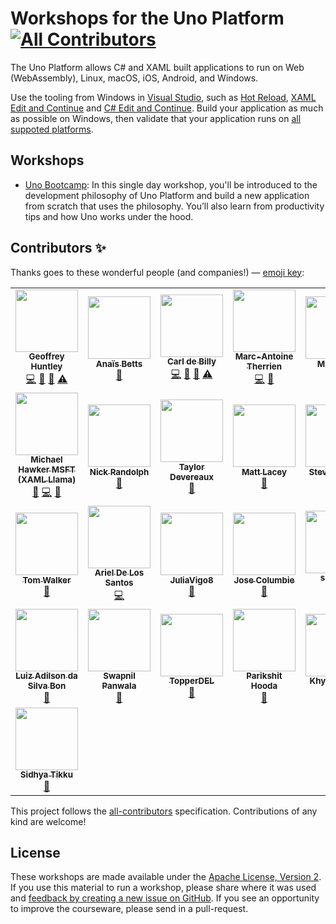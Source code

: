 # Workshops for the Uno Platform [![All Contributors](https://img.shields.io/badge/all_contributors-24-orange.svg?style=flat-square)](#contributors)

The Uno Platform allows C# and XAML built applications to run on Web (WebAssembly), Linux, macOS, iOS, Android, and Windows.

Use the  tooling from Windows in [Visual Studio](https://www.visualstudio.com/), such as [Hot Reload](https://platform.uno/docs/articles/features/working-with-xaml-hot-reload.html#:~:text=The%20Uno%20Platform%20Hot%20Reload,the%20inner%20developer%20loop%20faster), [XAML Edit and Continue](https://blogs.msdn.microsoft.com/visualstudio/2016/04/06/ui-development-made-easier-with-xaml-edit-continue/) and [C# Edit and Continue](https://docs.microsoft.com/en-us/visualstudio/debugger/how-to-use-edit-and-continue-csharp). Build your application as much as possible on Windows, then validate that your application runs on [all suppoted platforms](https://platform.uno/docs/articles/getting-started/requirements.html). 

## Workshops

- [Uno Bootcamp](uno-bootcamp): In this single day workshop, you'll be introduced to the development philosophy of Uno Platform and build a new application from scratch that uses the philosophy. You’ll also learn from productivity tips and how Uno works under the hood.

## Contributors ✨

Thanks goes to these wonderful people (and companies!)⁠ — [emoji key](https://allcontributors.org/docs/en/emoji-key):

<!-- ALL-CONTRIBUTORS-LIST:START - Do not remove or modify this section -->
<!-- prettier-ignore-start -->
<!-- markdownlint-disable -->
<table>
  <tr>
    <td align="center"><a href="https://www.ghuntley.com/now"><img src="https://avatars0.githubusercontent.com/u/127353?v=4" width="100px;" alt=""/><br /><sub><b>Geoffrey Huntley</b></sub></a><br /><a href="https://github.com/unoplatform/workshops/commits?author=ghuntley" title="Code">💻</a> <a href="https://github.com/unoplatform/workshops/commits?author=ghuntley" title="Documentation">📖</a> <a href="#talk-ghuntley" title="Talks">📢</a> <a href="https://github.com/unoplatform/workshops/commits?author=ghuntley" title="Tests">⚠️</a></td>
    <td align="center"><a href="https://github.com/anaisbetts"><img src="https://avatars2.githubusercontent.com/u/1396?v=4" width="100px;" alt=""/><br /><sub><b>Anaïs Betts</b></sub></a><br /><a href="https://github.com/unoplatform/workshops/commits?author=anaisbetts" title="Documentation">📖</a></td>
    <td align="center"><a href="http://carl.debilly.net/"><img src="https://avatars1.githubusercontent.com/u/4174207?v=4" width="100px;" alt=""/><br /><sub><b>Carl de Billy</b></sub></a><br /><a href="https://github.com/unoplatform/workshops/commits?author=carldebilly" title="Code">💻</a> <a href="https://github.com/unoplatform/workshops/commits?author=carldebilly" title="Documentation">📖</a> <a href="#talk-carldebilly" title="Talks">📢</a> <a href="https://github.com/unoplatform/workshops/commits?author=carldebilly" title="Tests">⚠️</a></td>
    <td align="center"><a href="https://github.com/Guidemarcus"><img src="https://avatars2.githubusercontent.com/u/17101674?v=4" width="100px;" alt=""/><br /><sub><b>Marc-Antoine Therrien</b></sub></a><br /><a href="https://github.com/unoplatform/workshops/commits?author=Guidemarcus" title="Code">💻</a> <a href="#design-Guidemarcus" title="Design">🎨</a></td>
    <td align="center"><a href="https://opensource.microsoft.com"><img src="https://avatars2.githubusercontent.com/u/6154722?v=4" width="100px;" alt=""/><br /><sub><b>Microsoft</b></sub></a><br /><a href="https://github.com/unoplatform/workshops/commits?author=microsoft" title="Documentation">📖</a></td>
    <td align="center"><a href="https://github.com/agneszitte-nventive"><img src="https://avatars0.githubusercontent.com/u/16295702?v=4" width="100px;" alt=""/><br /><sub><b>Agnes ZITTE</b></sub></a><br /><a href="https://github.com/unoplatform/workshops/commits?author=agneszitte-nventive" title="Documentation">📖</a> <a href="https://github.com/unoplatform/workshops/commits?author=agneszitte-nventive" title="Code">💻</a></td>
  </tr>
  <tr>
    <td align="center"><a href="https://www.twitter.com/XAMLLlama"><img src="https://avatars0.githubusercontent.com/u/24302614?v=4" width="100px;" alt=""/><br /><sub><b>Michael Hawker MSFT (XAML Llama)</b></sub></a><br /><a href="https://github.com/unoplatform/workshops/pulls?q=is%3Apr+reviewed-by%3Amichael-hawker" title="Reviewed Pull Requests">👀</a> <a href="https://github.com/unoplatform/workshops/commits?author=michael-hawker" title="Code">💻</a> <a href="https://github.com/unoplatform/workshops/commits?author=michael-hawker" title="Documentation">📖</a></td>
    <td align="center"><a href="http://nicksnettravels.builttoroam.com"><img src="https://avatars2.githubusercontent.com/u/1614057?v=4" width="100px;" alt=""/><br /><sub><b>Nick Randolph</b></sub></a><br /><a href="https://github.com/unoplatform/workshops/commits?author=nickrandolph" title="Documentation">📖</a></td>
    <td align="center"><a href="http://taylordevereaux.com"><img src="https://avatars2.githubusercontent.com/u/880207?v=4" width="100px;" alt=""/><br /><sub><b>Taylor Devereaux</b></sub></a><br /><a href="https://github.com/unoplatform/workshops/commits?author=taylordevereaux" title="Documentation">📖</a></td>
    <td align="center"><a href="http://mrlacey.com/"><img src="https://avatars3.githubusercontent.com/u/189547?v=4" width="100px;" alt=""/><br /><sub><b>Matt Lacey</b></sub></a><br /><a href="https://github.com/unoplatform/workshops/commits?author=mrlacey" title="Documentation">📖</a></td>
    <td align="center"><a href="https://github.com/kazo0"><img src="https://avatars3.githubusercontent.com/u/4793020?v=4" width="100px;" alt=""/><br /><sub><b>Steve Bilogan</b></sub></a><br /><a href="https://github.com/unoplatform/workshops/commits?author=kazo0" title="Documentation">📖</a></td>
    <td align="center"><a href="https://github.com/scottkuhl"><img src="https://avatars2.githubusercontent.com/u/4465616?v=4" width="100px;" alt=""/><br /><sub><b>Scott Kuhl</b></sub></a><br /><a href="https://github.com/unoplatform/workshops/commits?author=scottkuhl" title="Documentation">📖</a></td>
  </tr>
  <tr>
    <td align="center"><a href="http://www.13north.ca/"><img src="https://avatars2.githubusercontent.com/u/7881072?v=4" width="100px;" alt=""/><br /><sub><b>Tom Walker</b></sub></a><br /><a href="https://github.com/unoplatform/workshops/commits?author=TomWalkerCodes" title="Documentation">📖</a></td>
    <td align="center"><a href="http://Arieldelossantos.com"><img src="https://avatars0.githubusercontent.com/u/34275909?v=4" width="100px;" alt=""/><br /><sub><b>Ariel De Los Santos</b></sub></a><br /><a href="https://github.com/unoplatform/workshops/commits?author=Arieldelossantos" title="Code">💻</a></td>
    <td align="center"><a href="https://github.com/JuliaVigo8"><img src="https://avatars3.githubusercontent.com/u/11890609?v=4" width="100px;" alt=""/><br /><sub><b>JuliaVigo8</b></sub></a><br /><a href="https://github.com/unoplatform/workshops/commits?author=JuliaVigo8" title="Documentation">📖</a></td>
    <td align="center"><a href="https://github.com/jjcolumb"><img src="https://avatars0.githubusercontent.com/u/22223689?v=4" width="100px;" alt=""/><br /><sub><b>Jose Columbie</b></sub></a><br /><a href="https://github.com/unoplatform/workshops/commits?author=jjcolumb" title="Documentation">📖</a></td>
    <td align="center"><a href="https://github.com/Sushi21"><img src="https://avatars0.githubusercontent.com/u/35455125?v=4" width="100px;" alt=""/><br /><sub><b>sushi21</b></sub></a><br /><a href="https://github.com/unoplatform/workshops/commits?author=sushi21" title="Code">💻</a></td>
    <td align="center"><a href="https://medium.com/@hminaya/"><img src="https://avatars1.githubusercontent.com/u/586656?v=4" width="100px;" alt=""/><br /><sub><b>Hector Minaya</b></sub></a><br /><a href="https://github.com/unoplatform/workshops/commits?author=hminaya" title="Documentation">📖</a></td>
  </tr>
  <tr>
    <td align="center"><a href="http://luizbon.com"><img src="https://avatars1.githubusercontent.com/u/292532?v=4" width="100px;" alt=""/><br /><sub><b>Luiz Adilson da Silva Bon</b></sub></a><br /><a href="https://github.com/unoplatform/workshops/commits?author=luizbon" title="Documentation">📖</a></td>
    <td align="center"><a href="https://github.com/panwalas"><img src="https://avatars3.githubusercontent.com/u/39371808?v=4" width="100px;" alt=""/><br /><sub><b>Swapnil Panwala</b></sub></a><br /><a href="https://github.com/unoplatform/workshops/commits?author=panwalas" title="Documentation">📖</a></td>
    <td align="center"><a href="https://github.com/TopperDEL"><img src="https://avatars2.githubusercontent.com/u/1833242?v=4" width="100px;" alt=""/><br /><sub><b>TopperDEL</b></sub></a><br /><a href="https://github.com/unoplatform/workshops/commits?author=TopperDEL" title="Documentation">📖</a></td>
    <td align="center"><a href="https://github.com/Parikshit-Hooda"><img src="https://avatars1.githubusercontent.com/u/25405707?v=4" width="100px;" alt=""/><br /><sub><b>Parikshit Hooda</b></sub></a><br /><a href="https://github.com/unoplatform/workshops/commits?author=Parikshit-Hooda" title="Documentation">📖</a></td>
    <td align="center"><a href="https://github.com/khyativalera"><img src="https://avatars3.githubusercontent.com/u/47522632?v=4" width="100px;" alt=""/><br /><sub><b>Khyati Valera</b></sub></a><br /><a href="https://github.com/unoplatform/workshops/commits?author=khyativalera" title="Documentation">📖</a></td>
    <td align="center"><a href="https://github.com/nocategory"><img src="https://avatars2.githubusercontent.com/u/12294525?v=4" width="100px;" alt=""/><br /><sub><b>nocategory</b></sub></a><br /><a href="https://github.com/unoplatform/workshops/commits?author=nocategory" title="Documentation">📖</a></td>
  </tr>
  <tr>
    <td align="center"><a href="http://sidhyatikku.com"><img src="https://avatars2.githubusercontent.com/u/33092447?v=4" width="100px;" alt=""/><br /><sub><b>Sidhya Tikku</b></sub></a><br /><a href="https://github.com/unoplatform/workshops/commits?author=sidhyatikku" title="Documentation">📖</a></td>
  </tr>
</table>

<!-- markdownlint-enable -->
<!-- prettier-ignore-end -->
<!-- ALL-CONTRIBUTORS-LIST:END -->

This project follows the [all-contributors](https://github.com/all-contributors/all-contributors) specification. Contributions of any kind are welcome!

## License 

These workshops are made available under the [Apache License, Version 2][license]. If you use this material to run a workshop, please share where it was used and [feedback by creating a new issue on GitHub][share-feedback]. If you see an opportunity to improve the courseware, please send in a pull-request.

<!-- in-line links -->
[uno-platform]: https://platform.uno/

[license]: ../LICENSE
[share-feedback]: https://github.com/unoplatform/workshops/issues/new?labels=feedback%2C+untriaged&template=feedback.md
